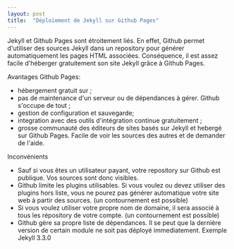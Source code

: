 ```yaml
---
layout: post
title:  "Déploiement de Jekyll sur Github Pages"
---
```

Jekyll et Github Pages sont étroitement liés. En effet, Github permet d'utiliser des sources Jekyll dans un repository pour générer automatiquement les pages HTML associées.
Conséquence, il est assez facile d'héberger gratuitement son site Jekyll grâce à Github Pages.

Avantages Github Pages:
*   hébergement gratuit sur ;
*   pas de maintenance d'un serveur ou de dépendances à gérer. Github s'occupe de tout ;
*   gestion de configuration et sauvegarde;
*   integration avec des outils d'intégration continue gratuitement ;
*   grosse communauté des éditeurs de sites basés sur Jekyll et hebergé sur Github Pages. Facile de voir les sources des autres et de demander de l'aide.

Inconvénients
*   Sauf si vous êtes un utilisateur payant, votre repository sur Github est publique. Vos sources sont donc visibles.
*   Github limite les plugins utilisables. Si vous voulez ou devez utiliser des plugins hors liste, vous ne pourez pas générer automatique votre site web à partir des sources. (un contournement est possible)
*   Si vous voulez utiliser votre propre nom de domaine, il sera associé à tous les répository de votre compte. (un contournement est possible)
*   Github gère sa propre liste de dépendances. Il se peut que la dernière version de certain module ne soit pas déployé immediatement. Exemple Jekyll 3.3.0

